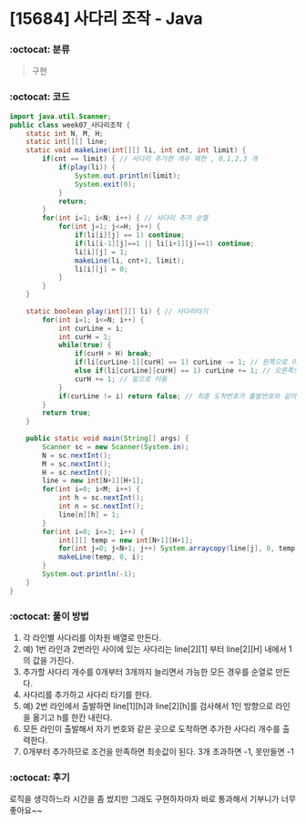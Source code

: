 # [15684] 사다리 조작 - Java

###  :octocat: 분류

> 구현

### :octocat: 코드

```java
import java.util.Scanner;
public class week07_사다리조작 {
	static int N, M, H;
	static int[][] line;
	static void makeLine(int[][] li, int cnt, int limit) {
		if(cnt == limit) { // 사다리 추가한 개수 제한 , 0,1,2,3 개
			if(play(li)) {
				System.out.println(limit);
				System.exit(0);
			}
			return;
		}
		for(int i=1; i<N; i++) { // 사다리 추가 순열
			for(int j=1; j<=H; j++) {
				if(li[i][j] == 1) continue;
				if(li[i-1][j]==1 || li[i+1][j]==1) continue;
				li[i][j] = 1;
				makeLine(li, cnt+1, limit);
				li[i][j] = 0;
			}
		}
	}
	
	static boolean play(int[][] li) { // 사다리타기
		for(int i=1; i<=N; i++) {
			int curLine = i;
			int curH = 1;
			while(true) {
				if(curH > H) break;
				if(li[curLine-1][curH] == 1) curLine -= 1; // 왼쪽으로 이동
				else if(li[curLine][curH] == 1) curLine += 1; // 오른쪽으로 이동
				curH += 1; // 밑으로 이동
			}
			if(curLine != i) return false; // 최종 도착번호가 출발번호와 같아야함
		}
		return true;
	}
	
	public static void main(String[] args) {
		Scanner sc = new Scanner(System.in);
		N = sc.nextInt();
		M = sc.nextInt();
		H = sc.nextInt();
		line = new int[N+1][H+1];
		for(int i=0; i<M; i++) {
			int h = sc.nextInt();
			int n = sc.nextInt();
			line[n][h] = 1;
		}
		for(int i=0; i<=3; i++) {
			int[][] temp = new int[N+1][H+1];
			for(int j=0; j<N+1; j++) System.arraycopy(line[j], 0, temp[j], 0, H+1);
			makeLine(temp, 0, i);
		}
		System.out.println(-1);
	}
}
```

### :octocat: 풀이 방법

1. 각 라인별 사다리를 이차원 배열로 만든다.
2. 예) 1번 라인과 2번라인 사이에 있는 사다리는 line[2][1] 부터 line[2][H] 내에서 1의 값을 가진다.
3. 추가할 사다리 개수를 0개부터 3개까지 늘리면서 가능한 모든 경우를 순열로 만든다.
4. 사다리를 추가하고 사다리 타기를 한다.
5. 예) 2번 라인에서 출발하면 line[1][h]과 line[2][h]를 검사해서 1인 방향으로 라인을 옮기고 
h를 한칸 내린다. 
6. 모든 라인이 출발해서 자기 번호와 같은 곳으로 도착하면 추가한 사다리 개수를 출력한다.
7. 0개부터 추가하므로 조건을 만족하면 최솟값이 된다. 3개 초과하면 -1, 못만들면 -1

### :octocat: 후기

로직을 생각하느라 시간을 좀 썼지만 그래도 구현하자마자 바로 통과해서 기부니가 너무 좋아요~~
